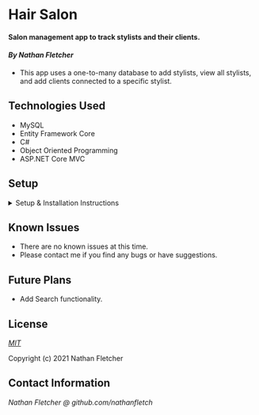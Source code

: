 # Hair Salon


#### Salon management app to track stylists and their clients.

#### _By Nathan Fletcher_

* This app uses a one-to-many database to add stylists, view all stylists, and add clients connected to a specific stylist.

## Technologies Used

* MySQL
* Entity Framework Core
* C#
* Object Oriented Programming
* ASP.NET Core MVC

## Setup

<details>
<summary>Setup & Installation Instructions</summary>


#### Installations (if necessary)
* Install C# and .NET using the [.NET 5 SDK](https://dotnet.microsoft.com/download/dotnet-core/thank-you/sdk-5.0.100-macos-x64-installer)
* Install [MySql Community Server](https://dev.mysql.com/downloads/file/?id=484914)
* Install [MySql Workbench](https://dev.mysql.com/downloads/file/?id=484391)

#### Setup
* Clone this repository to your local machine
* Navigate to the HairSalon.Solution create a file named "appsettings.json" 
* Add the following code to the file:
  ```
  {
    "ConnectionStrings": {
        "DefaultConnection": "Server=localhost;Port=3306;database=nathan_fletcher;uid=root;pwd=[YOUR-PASSWORD-HERE];"
    }
  }
  ```
* Navigate to the HairSalon folder and run the following commands:
* `dotnet add package Microsoft.EntityFrameworkCore -v 5.0.0`
* `dotnet add package Pomelo.EntityFrameworkCore.MySql -v 5.0.0-alpha.2`
* `dotnet add package Microsoft.EntityFrameworkCore.Proxies -v 5.0.0`

#### Import the database
* Run the command "$ mySql -uroot -p[YOUR-PASSWORD-HERE]", replacing [YOUR-PASSWORD-HERE] with your own MySql password
* Open MySql Workbench
* Select your preferred server(default is root)
* In the "Navigator > Administration" window, select "Data Import/ Restore"
* In "Import Options", select "Import From Self-Contained File"
* Navigate to "HairSalon.Solutions/nathan_fletcher.sql" in the search input
* Under "Default Schema to be Imported to" select the "New" button
* Enter "nathan_fletcher" and click "OK"
* Navigate to the "Import Progress" tab and click "Start Import" in the bottom right corner of the window
* Reopen the "Navigator>Schemas" tab, Right click and select "refresh all" to see the imported database

#### Start
* From the terminal in the HairSalon folder, run the following commands:
* `dotnet restore`
* `dotnet build` to compile the project.
* `dotnet run` to start the server.
* Enter localhost:5000 in your browser to start using the app. 
</details>

## Known Issues
* There are no known issues at this time.
* Please contact me if you find any bugs or have suggestions. 

## Future Plans
* Add Search functionality.

## License

_[MIT](https://opensource.org/licenses/MIT)_  

Copyright (c) 2021 Nathan Fletcher 

## Contact Information

_Nathan Fletcher @ github.com/nathanfletch_  
